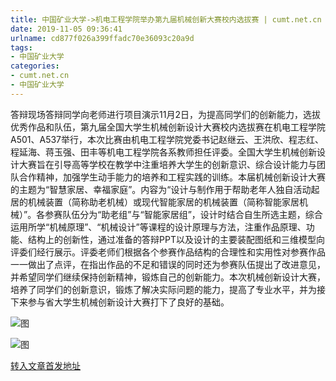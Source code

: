 ```yaml
---
title: 中国矿业大学->机电工程学院举办第九届机械创新大赛校内选拔赛 | cumt.net.cn
date: 2019-11-05 09:36:41
urlname: cd877f026a399ffadc70e36093c20a9d
tags: 
- 中国矿业大学
categories:
- cumt.net.cn
- 中国矿业大学
---
```

答辩现场答辩同学向老师进行项目演示11月2日，为提高同学们的创新能力，选拔优秀作品和队伍，第九届全国大学生机械创新设计大赛校内选拔赛在机电工程学院A501、A537举行，本次比赛由机电工程学院党委书记赵继云、王洪欣、程志红、程延海、蒋玉强、田丰等机电工程学院各系教师担任评委。全国大学生机械创新设计大赛旨在引导高等学校在教学中注重培养大学生的创新意识、综合设计能力与团队合作精神，加强学生动手能力的培养和工程实践的训练。本届机械创新设计大赛的主题为“智慧家居、幸福家庭”。内容为“设计与制作用于帮助老年人独自活动起居的机械装置（简称助老机械）或现代智能家居的机械装置（简称智能家居机械）”。各参赛队伍分为“助老组”与“智能家居组”，设计时结合自生所选主题，综合运用所学“机械原理”、“机械设计”等课程的设计原理与方法，注重作品原理、功能、结构上的创新性，通过准备的答辩PPT以及设计的主要装配图纸和三维模型向评委们经行展示。评委老师们根据各个参赛作品结构的合理性和实用性对参赛作品一一做出了点评，在指出作品的不足和错误的同时还为参赛队伍提出了改进意见，并希望同学们继续保持创新精神，锻炼自己的创新能力。本次机械创新设计大赛，培养了同学们的创新意识，锻炼了解决实际问题的能力，提高了专业水平，并为接下来参与省大学生机械创新设计大赛打下了良好的基础。

![图](http://xwzx.cumt.edu.cn/_upload/article/images/39/33/a424b5f348c78be6d7685b9a1329/9ff2cd78-4cd4-42c8-89da-62f226b6e8ee.jpg)

![图](http://xwzx.cumt.edu.cn/_upload/article/images/39/33/a424b5f348c78be6d7685b9a1329/2c9f7d18-f3bb-49b8-9383-45971d876935.jpg)

[转入文章首发地址](http://xwzx.cumt.edu.cn/5d/a0/c523a548256/page.htm)